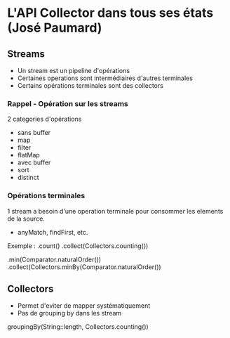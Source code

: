 # L'API Collector dans tous ses états (José Paumard)

## Streams

- Un stream est un pipeline d'opérations
- Certaines operations sont intermédiaires d'autres terminales
- Certains opérations terminales sont des collectors

### Rappel - Opération sur les streams

2 categories d'opérations

- sans buffer
 - map
 - filter
 - flatMap
- avec buffer
 - sort
 - distinct

### Opérations terminales

1 stream a besoin d'une operation terminale pour consommer les elements de la source.
- anyMatch, findFirst, etc.

Exemple :
.count()
.collect(Collectors.counting())

.min(Comparator.naturalOrder())
.collect(Collectors.minBy(Comparator.naturalOrder())

## Collectors
- Permet d'eviter de mapper systématiquement
- Pas de grouping by dans les stream

groupingBy(String::length, Collectors.counting())